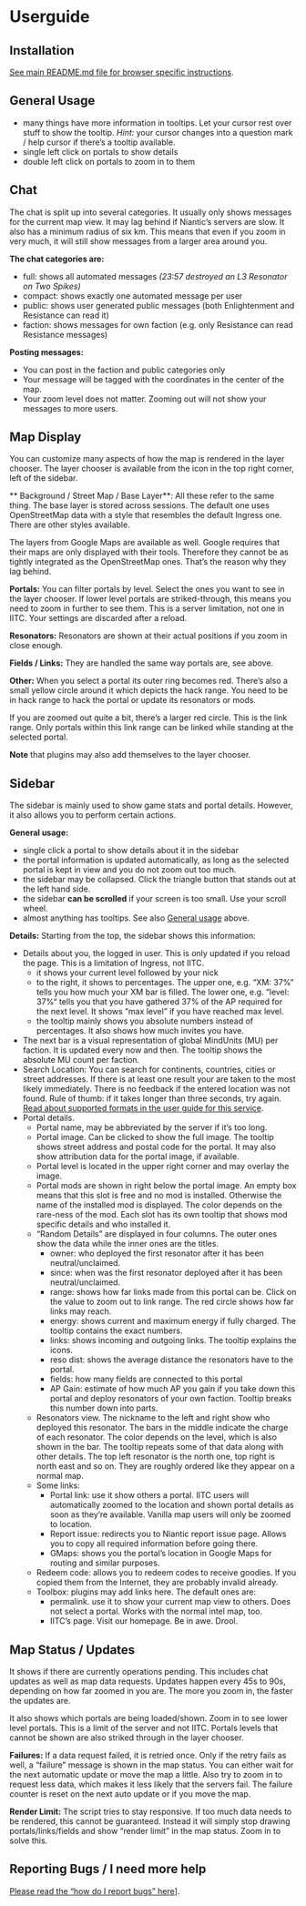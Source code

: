 Userguide
=========

Installation
------------

[See main README.md file for browser specific instructions](https://github.com/breunigs/ingress-intel-total-conversion#install).


General Usage
-------------

- many things have more information in tooltips. Let your cursor rest over stuff to show the tooltip. *Hint:* your cursor changes into a question mark / help cursor if there’s a tooltip available.
- single left click on portals to show details
- double left click on portals to zoom in to them


Chat
----

The chat is split up into several categories. It usually only shows messages for the current map view. It may lag behind if Niantic’s servers are slow. It also has a minimum radius of six km. This means that even if you zoom in very much, it will still show messages from a larger area around you.

**The chat categories are:**
- full: shows all automated messages *(23:57	<apj>	destroyed an L3 Resonator on Two Spikes)*
- compact: shows exactly one automated message per user
- public: shows user generated public messages (both Enlightenment and Resistance can read it)
- faction: shows messages for own faction (e.g. only Resistance can read Resistance messages)

**Posting messages:**
- You can post in the faction and public categories only
- Your message will be tagged with the coordinates in the center of the map.
- Your zoom level does not matter. Zooming out will not show your messages to more users.


Map Display
-----------

You can customize many aspects of how the map is rendered in the layer chooser. The layer chooser is available from the icon in the top right corner, left of the sidebar.

** Background / Street Map / Base Layer**:
All these refer to the same thing. The base layer is stored across sessions. The default one uses OpenStreetMap data with a style that resembles the default Ingress one. There are other styles available.

The layers from Google Maps are available as well. Google requires that their maps are only displayed with their tools. Therefore they cannot be as tightly integrated as the OpenStreetMap ones. That’s the reason why they lag behind.

**Portals:**
You can filter portals by level. Select the ones you want to see in the layer chooser. If lower level portals are striked-through, this means you need to zoom in further to see them. This is a server limitation, not one in IITC. Your settings are discarded after a reload.

**Resonators:**
Resonators are shown at their actual positions if you zoom in close enough.

**Fields / Links:**
They are handled the same way portals are, see above.

**Other:**
When you select a portal its outer ring becomes red. There’s also a small yellow circle around it which depicts the hack range. You need to be in hack range to hack the portal or update its resonators or mods.

If you are zoomed out quite a bit, there’s a larger red circle. This is the link range. Only portals within this link range can be linked while standing at the selected portal.

**Note** that plugins may also add themselves to the layer chooser.



Sidebar
-------

The sidebar is mainly used to show game stats and portal details. However, it also allows you to perform certain actions.

**General usage:**
- single click a portal to show details about it in the sidebar
- the portal information is updated automatically, as long as the selected portal is kept in view and you do not zoom out too much.
- the sidebar may be collapsed. Click the triangle button that stands out at the left hand side.
- the sidebar **can be scrolled** if your screen is too small. Use your scroll wheel.
- almost anything has tooltips. See also [General usage](#general-usage) above.

**Details:**
Starting from the top, the sidebar shows this information:

- Details about you, the logged in user. This is only updated if you reload the page. This is a limitation of Ingress, not IITC.
  - it shows your current level followed by your nick
  - to the right, it shows to percentages. The upper one, e.g. “XM: 37%” tells you how much your XM bar is filled. The lower one, e.g. “level: 37%“ tells you that you have gathered 37% of the AP required for the next level. It shows “max level” if you have reached max level.
  - the tooltip mainly shows you absolute numbers instead of percentages. It also shows how much invites you have.
- The next bar is a visual representation of global MindUnits (MU) per faction. It is updated every now and then. The tooltip shows the absolute MU count per faction.
- Search Location: You can search for continents, countries, cities or street addresses. If there is at least one result your are taken to the most likely immediately. There is no feedback if the entered location was not found. Rule of thumb: if it takes longer than three seconds, try again.  [Read about supported formats in the user guide for this service](https://wiki.openstreetmap.org/wiki/Nominatim).
- Portal details.
  - Portal name, may be abbreviated by the server if it’s too long.
  - Portal image. Can be clicked to show the full image. The tooltip shows street address and postal code for the portal. It may also show attribution data for the portal image, if available.
  - Portal level is located in the upper right corner and may overlay the image.
  - Portal mods are shown in right below the portal image. An empty box means that this slot is free and no mod is installed. Otherwise the name of the installed mod is displayed. The color depends on the rare-ness of the mod. Each slot has its own tooltip that shows mod specific details and who installed it.
  - “Random Details” are displayed in four columns. The outer ones show the data while the inner ones are the titles.
    - owner: who deployed the first resonator after it has been neutral/unclaimed.
    - since: when was the first resonator deployed after it has been neutral/unclaimed.
    - range: shows how far links made from this portal can be. Click on the value to zoom out to link range. The red circle shows how far links may reach.
    - energy: shows current and maximum energy if fully charged. The tooltip contains the exact numbers.
    - links: shows incoming and outgoing links. The tooltip explains the icons.
    - reso dist: shows the average distance the resonators have to the portal.
    - fields: how many fields are connected to this portal
    - AP Gain: estimate of how much AP you gain if you take down this portal and deploy resonators of your own faction. Tooltip breaks this number down into parts.
  - Resonators view. The nickname to the left and right show who deployed this resonator. The bars in the middle indicate the charge of each resonator. The color depends on the level, which is also shown in the bar. The tooltip repeats some of that data along with other details. The top left resonator is the north one, top right is north east and so on. They are roughly ordered like they appear on a normal map.
  - Some links:
    - Portal link: use it show others a portal. IITC users will automatically zoomed to the location and shown portal details as soon as they’re available. Vanilla map users will only be zoomed to location.
    - Report issue: redirects you to Niantic report issue page. Allows you to copy all required information before going there.
    - GMaps: shows you the portal’s location in Google Maps for routing and similar purposes.
  - Redeem code: allows you to redeem codes to receive goodies. If you copied them from the Internet, they are probably invalid already.
  - Toolbox: plugins may add links here. The default ones are:
    - permalink. use it to show your current map view to others. Does not select a portal. Works with the normal intel map, too.
    - IITC’s page. Visit our homepage. Be in awe. Drool.


Map Status / Updates
--------------------

It shows if there are currently operations pending. This includes chat updates as well as map data requests. Updates happen every 45s to 90s, depending on how far zoomed in you are. The more you zoom in, the faster the updates are.

It also shows which portals are being loaded/shown. Zoom in to see lower level portals. This is a limit of the server and not IITC. Portals levels that cannot be shown are also striked through in the layer chooser.

**Failures:** If a data request failed, it is retried once. Only if the retry fails as well, a “failure” message is shown in the map status. You can either wait for the next automatic update or move the map a little. Also try to zoom in to request less data, which makes it less likely that the servers fail. The failure counter is reset on the next auto update or if you move the map.

**Render Limit:** The script tries to stay responsive. If too much data needs to be rendered, this cannot be guaranteed. Instead it will simply stop drawing portals/links/fields and show “render limit” in the map status. Zoom in to solve this.



Reporting Bugs / I need more help
---------------------------------

[Please read the “how do I report bugs” here](https://github.com/breunigs/ingress-intel-total-conversion/blob/gh-pages/HACKING.md#how-do-i-report-bugs)].
